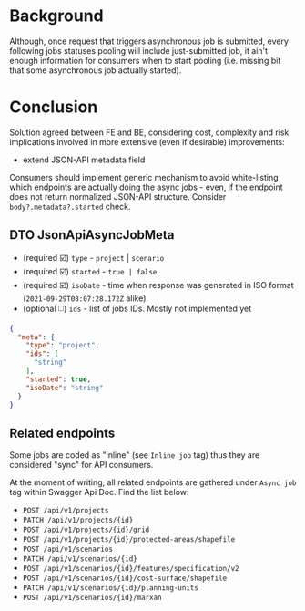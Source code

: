 # Background

Although, once request that triggers asynchronous job is submitted, every
following jobs statuses pooling will include just-submitted job, it ain't
enough information for consumers when to start pooling (i.e. missing bit
that some asynchronous job actually started).

# Conclusion

Solution agreed between FE and BE, considering cost, complexity and risk implications involved in more extensive (even if desirable) improvements:

* extend JSON-API metadata field

Consumers should implement generic mechanism to avoid white-listing which
endpoints are actually doing the async jobs - even, if the endpoint does not
return normalized JSON-API structure. Consider `body?.metadata?.started` check.

## DTO JsonApiAsyncJobMeta
* (required ☑️) `type` - `project` | `scenario`
* (required ☑️) `started` - `true | false`
* (required ☑️) `isoDate` - time when response was generated in ISO format
  (`2021-09-29T08:07:28.172Z` alike)
* (optional ◻️) `ids` - list of jobs IDs. Mostly not implemented yet

```json
{
  "meta": {
    "type": "project",
    "ids": [
      "string"
    ],
    "started": true,
    "isoDate": "string"
  }
}

```

## Related endpoints

Some jobs are coded as "inline" (see `Inline job` tag) thus they are
considered "sync" for API consumers.

At the moment of writing, all related endpoints are gathered under `Async
job` tag within Swagger Api Doc. Find the list below:

* `POST /api/v1/projects`
* `PATCH /api/v1/projects/{id}`
* `POST /api/v1/projects/{id}/grid`
* `POST /api/v1/projects/{id}/protected-areas/shapefile`
* `POST /api/v1/scenarios`
* `PATCH /api/v1/scenarios/{id}`
* `POST /api/v1/scenarios/{id}/features/specification/v2`
* `POST /api/v1/scenarios/{id}/cost-surface/shapefile`
* `PATCH /api/v1/scenarios/{id}/planning-units`
* `POST /api/v1/scenarios/{id}/marxan`

